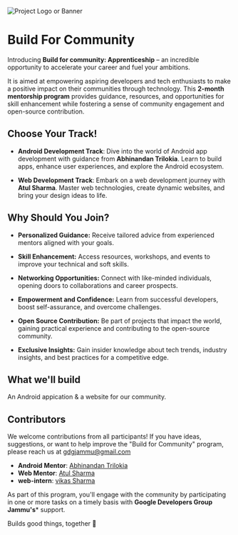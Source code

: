 ![Project Logo or Banner](https://res.cloudinary.com/startup-grind/image/upload/c_scale,w_1200/c_crop,h_650,w_1200,y_0.0_mul_h_sub_0.0_mul_650/c_crop,h_650,w_1200/c_fill,dpr_2.0,f_auto,g_center,q_auto:good/v1/gcs/platform-data-goog/event_banners/Screenshot%202023-09-11%20at%2011.11.30%20PM%20copy.png?)

# Build For Community

Introducing **Build for community: Apprenticeship** – an incredible opportunity to accelerate your career and fuel your ambitions.


It is aimed at empowering aspiring developers and tech enthusiasts to make a positive impact on their communities through technology. This **2-month mentorship program** provides guidance, resources, and opportunities for skill enhancement while fostering a sense of community engagement and open-source contribution.


## Choose Your Track!

* **Android Development Track**: Dive into the world of Android app development with guidance from **Abhinandan Trilokia**. Learn to build apps, enhance user experiences, and explore the Android ecosystem.


* **Web Development Track**: Embark on a web development journey with **Atul Sharma**. Master web technologies, create dynamic websites, and bring your design ideas to life.


## Why Should You Join?

- **Personalized Guidance:** Receive tailored advice from experienced mentors aligned with your goals.

- **Skill Enhancement:** Access resources, workshops, and events to improve your technical and soft skills.

- **Networking Opportunities:** Connect with like-minded individuals, opening doors to collaborations and career prospects.

- **Empowerment and Confidence:** Learn from successful developers, boost self-assurance, and overcome challenges.

- **Open Source Contribution:** Be part of projects that impact the world, gaining practical experience and contributing to the open-source community.

- **Exclusive Insights:** Gain insider knowledge about tech trends, industry insights, and best practices for a competitive edge.


## What we'll build
An Android appication & a website for our community.


## Contributors

We welcome contributions from all participants! If you have ideas, suggestions, or want to help improve the "Build for Community" program, please reach us at gdgjammu@gmail.com


- **Android Mentor**: [Abhinandan Trilokia](https://github.com/Trilokia)
- **Web Mentor**: [Atul Sharma](https://github.com/atul573/)
- **web-intern**: [vikas Sharma](https://github.com/vsbrall143)


 As part of this program, you'll engage with the community by participating in one or more tasks on a timely basis with **Google Developers Group Jammu's*** support.

Builds good things, together 🚀
